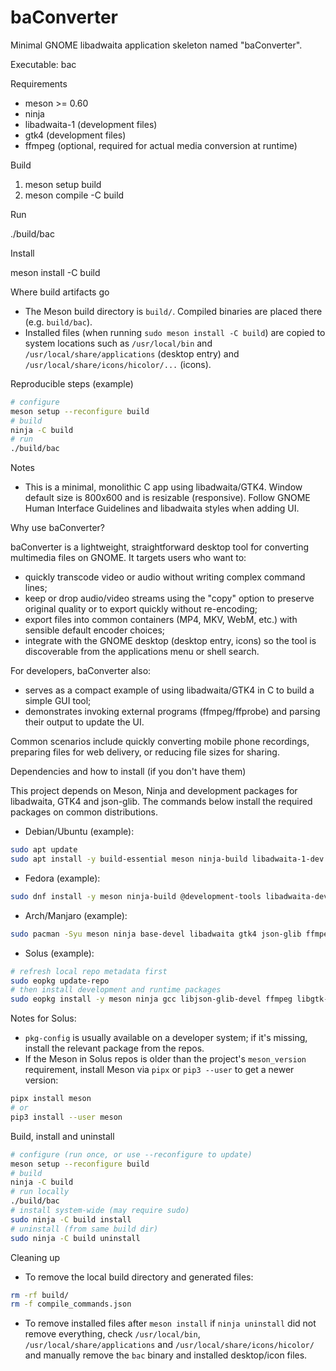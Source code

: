 # baConverter

Minimal GNOME libadwaita application skeleton named "baConverter".

Executable: bac

Requirements
- meson >= 0.60
- ninja
- libadwaita-1 (development files)
- gtk4 (development files)
 - ffmpeg (optional, required for actual media conversion at runtime)

Build

1. meson setup build
2. meson compile -C build

Run

./build/bac

Install

meson install -C build

Where build artifacts go

- The Meson build directory is `build/`. Compiled binaries are placed there (e.g. `build/bac`).
- Installed files (when running `sudo meson install -C build`) are copied to system locations such as `/usr/local/bin` and `/usr/local/share/applications` (desktop entry) and `/usr/local/share/icons/hicolor/...` (icons).

Reproducible steps (example)

```sh
# configure
meson setup --reconfigure build
# build
ninja -C build
# run
./build/bac
```

Notes
- This is a minimal, monolithic C app using libadwaita/GTK4. Window default size is 800x600 and is resizable (responsive). Follow GNOME Human Interface Guidelines and libadwaita styles when adding UI.

Why use baConverter?

baConverter is a lightweight, straightforward desktop tool for converting multimedia files on GNOME. It targets users who want to:

- quickly transcode video or audio without writing complex command lines;
- keep or drop audio/video streams using the "copy" option to preserve original quality or to export quickly without re-encoding;
- export files into common containers (MP4, MKV, WebM, etc.) with sensible default encoder choices;
- integrate with the GNOME desktop (desktop entry, icons) so the tool is discoverable from the applications menu or shell search.

For developers, baConverter also:

- serves as a compact example of using libadwaita/GTK4 in C to build a simple GUI tool;
- demonstrates invoking external programs (ffmpeg/ffprobe) and parsing their output to update the UI.

Common scenarios include quickly converting mobile phone recordings, preparing files for web delivery, or reducing file sizes for sharing.

Dependencies and how to install (if you don't have them)

This project depends on Meson, Ninja and development packages for libadwaita, GTK4 and json-glib. The commands below install the required packages on common distributions.

- Debian/Ubuntu (example):

```sh
sudo apt update
sudo apt install -y build-essential meson ninja-build libadwaita-1-dev libgtk-4-dev libjson-glib-dev ffmpeg
```

- Fedora (example):

```sh
sudo dnf install -y meson ninja-build @development-tools libadwaita-devel gtk4-devel json-glib-devel ffmpeg
```

- Arch/Manjaro (example):

```sh
sudo pacman -Syu meson ninja base-devel libadwaita gtk4 json-glib ffmpeg
```

- Solus (example):

```sh
# refresh local repo metadata first
sudo eopkg update-repo
# then install development and runtime packages
sudo eopkg install -y meson ninja gcc libjson-glib-devel ffmpeg libgtk-4-devel libadwaita-devel
```

Notes for Solus:
- `pkg-config` is usually available on a developer system; if it's missing, install the relevant package from the repos.
- If the Meson in Solus repos is older than the project's `meson_version` requirement, install Meson via `pipx` or `pip3 --user` to get a newer version:

```sh
pipx install meson
# or
pip3 install --user meson
```

Build, install and uninstall

```sh
# configure (run once, or use --reconfigure to update)
meson setup --reconfigure build
# build
ninja -C build
# run locally
./build/bac
# install system-wide (may require sudo)
sudo ninja -C build install
# uninstall (from same build dir)
sudo ninja -C build uninstall
```

Cleaning up

- To remove the local build directory and generated files:

```sh
rm -rf build/
rm -f compile_commands.json
```

- To remove installed files after `meson install` if `ninja uninstall` did not remove everything, check `/usr/local/bin`, `/usr/local/share/applications` and `/usr/local/share/icons/hicolor/` and manually remove the `bac` binary and installed desktop/icon files.
